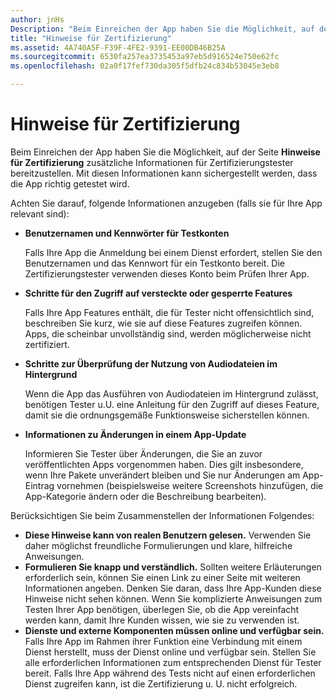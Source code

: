 ```yaml
---
author: jnHs
Description: "Beim Einreichen der App haben Sie die Möglichkeit, auf der Seite Hinweise für Zertifizierung zusätzliche Informationen für Zertifizierungstester bereitzustellen. Mit diesen Informationen kann sichergestellt werden, dass die App richtig getestet wird."
title: "Hinweise für Zertifizierung"
ms.assetid: 4A740A5F-F39F-4FE2-9391-EE00DB46B25A
ms.sourcegitcommit: 6530fa257ea3735453a97eb5d916524e750e62fc
ms.openlocfilehash: 02a0f17fef730da305f5dfb24c834b53045e3eb8

---
```


# Hinweise für Zertifizierung


Beim Einreichen der App haben Sie die Möglichkeit, auf der Seite **Hinweise für Zertifizierung** zusätzliche Informationen für Zertifizierungstester bereitzustellen. Mit diesen Informationen kann sichergestellt werden, dass die App richtig getestet wird.

Achten Sie darauf, folgende Informationen anzugeben (falls sie für Ihre App relevant sind):

-   **Benutzernamen und Kennwörter für Testkonten**

    Falls Ihre App die Anmeldung bei einem Dienst erfordert, stellen Sie den Benutzernamen und das Kennwort für ein Testkonto bereit. Die Zertifizierungstester verwenden dieses Konto beim Prüfen Ihrer App.

-   **Schritte für den Zugriff auf versteckte oder gesperrte Features**

    Falls Ihre App Features enthält, die für Tester nicht offensichtlich sind, beschreiben Sie kurz, wie sie auf diese Features zugreifen können. Apps, die scheinbar unvollständig sind, werden möglicherweise nicht zertifiziert.

-   **Schritte zur Überprüfung der Nutzung von Audiodateien im Hintergrund**

    Wenn die App das Ausführen von Audiodateien im Hintergrund zulässt, benötigen Tester u.U. eine Anleitung für den Zugriff auf dieses Feature, damit sie die ordnungsgemäße Funktionsweise sicherstellen können.

-   **Informationen zu Änderungen in einem App-Update**

    Informieren Sie Tester über Änderungen, die Sie an zuvor veröffentlichten Apps vorgenommen haben. Dies gilt insbesondere, wenn Ihre Pakete unverändert bleiben und Sie nur Änderungen am App-Eintrag vornehmen (beispielsweise weitere Screenshots hinzufügen, die App-Kategorie ändern oder die Beschreibung bearbeiten).

Berücksichtigen Sie beim Zusammenstellen der Informationen Folgendes:

-   **Diese Hinweise kann von realen Benutzern gelesen.** Verwenden Sie daher möglichst freundliche Formulierungen und klare, hilfreiche Anweisungen.
-   **Formulieren Sie knapp und verständlich.** Sollten weitere Erläuterungen erforderlich sein, können Sie einen Link zu einer Seite mit weiteren Informationen angeben. Denken Sie daran, dass Ihre App-Kunden diese Hinweise nicht sehen können. Wenn Sie komplizierte Anweisungen zum Testen Ihrer App benötigen, überlegen Sie, ob die App vereinfacht werden kann, damit Ihre Kunden wissen, wie sie zu verwenden ist.
-   **Dienste und externe Komponenten müssen online und verfügbar sein.** Falls Ihre App im Rahmen ihrer Funktion eine Verbindung mit einem Dienst herstellt, muss der Dienst online und verfügbar sein. Stellen Sie alle erforderlichen Informationen zum entsprechenden Dienst für Tester bereit. Falls Ihre App während des Tests nicht auf einen erforderlichen Dienst zugreifen kann, ist die Zertifizierung u. U. nicht erfolgreich.

 

 







<!--HONumber=Jun16_HO4-->


